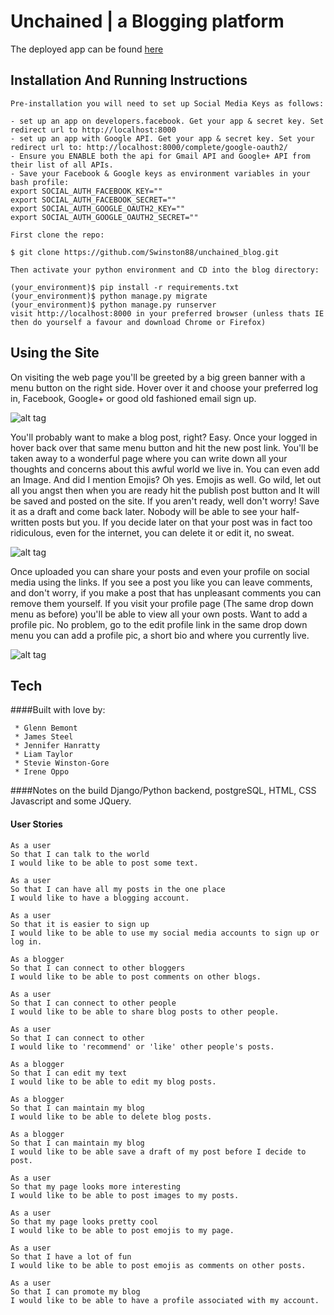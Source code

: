 # Unchained | a Blogging platform

The deployed app can be found [here](http://unchainedblog.herokuapp.com)

## Installation And Running Instructions
```
Pre-installation you will need to set up Social Media Keys as follows:

- set up an app on developers.facebook. Get your app & secret key. Set redirect url to http://localhost:8000
- set up an app with Google API. Get your app & secret key. Set your redirect url to: http://localhost:8000/complete/google-oauth2/  
- Ensure you ENABLE both the api for Gmail API and Google+ API from their list of all APIs.
- Save your Facebook & Google keys as environment variables in your bash profile:
export SOCIAL_AUTH_FACEBOOK_KEY=""
export SOCIAL_AUTH_FACEBOOK_SECRET=""
export SOCIAL_AUTH_GOOGLE_OAUTH2_KEY=""
export SOCIAL_AUTH_GOOGLE_OAUTH2_SECRET=""

First clone the repo:

$ git clone https://github.com/Swinston88/unchained_blog.git

Then activate your python environment and CD into the blog directory:

(your_environment)$ pip install -r requirements.txt
(your_environment)$ python manage.py migrate
(your_environment)$ python manage.py runserver
visit http://localhost:8000 in your preferred browser (unless thats IE then do yourself a favour and download Chrome or Firefox)
 ```
## Using the Site

On visiting the web page you'll be greeted by a big green banner with a menu button on the right side.
Hover over it and choose your preferred log in, Facebook, Google+ or good old fashioned email sign up.

![alt tag](http://i67.tinypic.com/s2e5x1.png)

You'll probably want to make a blog post, right?
Easy.
Once your logged in hover back over that same menu button and hit the new post link.
You'll be taken away to a wonderful page where you can write down all your thoughts
and concerns about this awful world we live in. You can even add an Image.
And did I mention Emojis? Oh yes. Emojis as well.
Go wild, let out all you angst then when you are ready hit the publish post button and It will be saved and posted on the site.
If you aren't ready, well don't worry! Save it as a draft and come back later. Nobody will be able to see your half-written posts but you. If you decide later on that your post was in fact too ridiculous, even for the internet, you can delete it or edit it, no sweat.

![alt tag](http://i67.tinypic.com/2jalv60.png)

Once uploaded you can share your posts and even your profile on social media using the links.
If you see a post you like you can leave comments, and don't worry, if you make a post that has unpleasant comments you can remove them yourself.
If you visit your profile page (The same drop down menu as before) you'll be able to view all your own posts. Want to add a profile pic. No problem, go to the edit profile link in the same drop down menu you can add a profile pic, a short bio and where you currently live.

![alt tag](http://i64.tinypic.com/1op3bo.png)

## Tech
####Built with love by:
```
 * Glenn Bemont
 * James Steel
 * Jennifer Hanratty
 * Liam Taylor
 * Stevie Winston-Gore
 * Irene Oppo
```
####Notes on the build
Django/Python backend, postgreSQL, HTML, CSS Javascript and some JQuery.


#### User Stories
```
As a user
So that I can talk to the world
I would like to be able to post some text.
```
```
As a user
So that I can have all my posts in the one place
I would like to have a blogging account.
```
```
As a user
So that it is easier to sign up
I would like to be able to use my social media accounts to sign up or log in.
```
```
As a blogger
So that I can connect to other bloggers
I would like to be able to post comments on other blogs.
```
```
As a user
So that I can connect to other people
I would like to be able to share blog posts to other people.
```
```
As a user
So that I can connect to other
I would like to 'recommend' or 'like' other people's posts.
```
```
As a blogger
So that I can edit my text
I would like to be able to edit my blog posts.
```
```
As a blogger
So that I can maintain my blog
I would like to be able to delete blog posts.
```
```
As a blogger
So that I can maintain my blog
I would like to be able save a draft of my post before I decide to post.
```
```
As a user
So that my page looks more interesting
I would like to be able to post images to my posts.
```
```
As a user
So that my page looks pretty cool
I would like to be able to post emojis to my page.
```
```
As a user
So that I have a lot of fun
I would like to be able to post emojis as comments on other posts.
```
```
As a user
So that I can promote my blog
I would like to be able to have a profile associated with my account.
```
